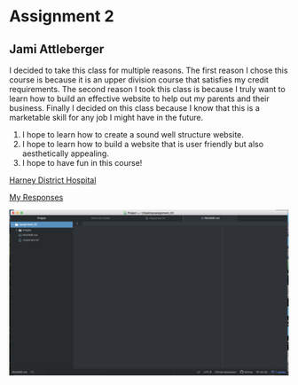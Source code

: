 # Assignment 2
## Jami Attleberger

I decided to take this class for multiple reasons.  The first reason I chose this course is because it is an upper division course that satisfies my credit requirements.  The second reason I took this class is because I truly want to learn how to build an effective website to help out my parents and their business. Finally I decided on this class because I know that this is a marketable skill for any job I might have in the future.

1. I hope to learn how to create a sound well structure website.
2. I hope to learn how to build a website that is user friendly but also aesthetically appealing.
3. I hope to have fun in this course!

[Harney District Hospital](https://www.harneydh.com)

[My Responses](./responses.txt)

  ![Assignment 2 Screenshot](./images/assignment_02_screenshot.png)
